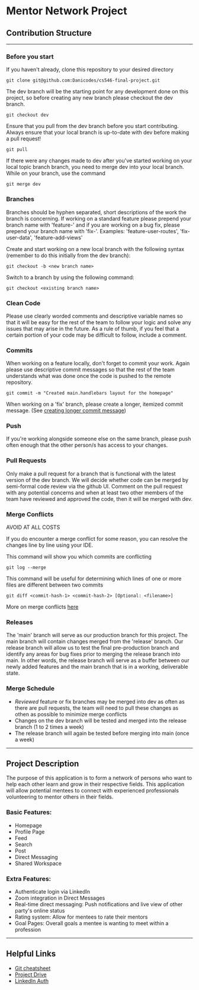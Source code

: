 # Mentor Network Project

## Contribution Structure
---

### Before you start
If you haven't already, clone this repository to your desired directory
```
git clone git@github.com:Danicodes/cs546-final-project.git
```
The dev branch will be the starting point for any development done on this project, so before creating any new branch please checkout the dev branch.
```
git checkout dev
```

Ensure that you pull from the dev branch before you start contributing. Always ensure that your local branch is up-to-date with dev before making a pull request!

```
git pull 
```
If there were any changes made to dev after you've started working on your local topic branch branch, you need to merge dev into your local branch. While on your branch, use the command 
```
git merge dev
```

### Branches
Branches should be hyphen separated, short descriptions of the work the branch is concerning. If working on a standard feature please prepend your branch name with 'feature-' and if you are working on a bug fix, please prepend your branch name with 'fix-'. Examples: 'feature-user-routes', 'fix-user-data', 'feature-add-views'

Create and start working on a new local branch with the following syntax (remember to do this initially from the dev branch):
 ```
 git checkout -b <new branch name>
 ```

Switch to a branch by using the following command:
```
git checkout <existing branch name>
```

### Clean Code
 Please use clearly worded comments and descriptive variable names so that it will be easy for the rest of the team to follow your logic and solve any issues that may arise in the future. As a rule of thumb, if you feel that a certain portion of your code may be difficult to follow, include a comment.

### Commits
When working on a feature locally, don't forget to commit your work. Again please use descriptive commit messages so that the rest of the team understands what was done once the code is pushed to the remote repository.
```
git commit -m "Created main.handlebars layout for the homepage"
```

When working on a 'fix' branch, please create a longer, itemized commit message. (See [creating longer commit message](https://haydar-ai.medium.com/learning-how-to-git-creating-a-longer-commit-message-16ca32746c3a)) 

### Push
If you're working alongside someone else on the same branch, please push often enough that the other person/s has access to your changes.

### Pull Requests
Only make a pull request for a branch that is functional with the latest version of the dev branch. We will decide whether code can be merged by semi-formal code review via the github UI. Comment on the pull request with any potential concerns and when at least two other members of the team have reviewed and approved the code, then it will be merged with dev.

### Merge Conflicts
AVOID AT ALL COSTS

If you do encounter a merge conflict for some reason, you can resolve the changes line by line using your IDE.

This command will show you which commits are conflicting
```
git log --merge
```

This command will be useful for determining which lines of one or more files are different between two commits
```
git diff <commit-hash-1> <commit-hash-2> [Optional: <filename>]
```

More on merge conflicts [here](!https://www.atlassian.com/git/tutorials/using-branches/merge-conflicts)


### Releases
The 'main' branch will serve as our production branch for this project. The main branch will contain changes merged from the 'release' branch. Our release branch will allow us to test the final pre-production branch and identify any areas for bug fixes prior to merging the release branch into main. In other words, the release branch will serve as a buffer between our newly added features and the main branch that is in a working, deliverable state.

### Merge Schedule
- *Reviewed* feature or fix branches may be merged into dev as often as there are pull requests, the team will need to pull these changes as othen as possible to minimize merge conflicts
- Changes on the dev branch will be tested and merged into the release branch (1 to 2 times a week)
- The release branch will again be tested before merging into main (once a week)

---
## Project Description

The purpose of this application is to form a network of persons who want to help each other learn and grow in their respective fields. This application will allow potential mentees to connect with experienced professionals volunteering to mentor others in their fields.

### Basic Features:
- Homepage
- Profile Page
- Feed
- Search
- Post
- Direct Messaging
- Shared Workspace

### Extra Features:
- Authenticate login via LinkedIn
- Zoom integration in Direct Messages
- Real-time direct messaging: Push notifications and live view of other party's online status
- Rating system: Allow for mentees to rate their mentors
- Goal Pages: Overall goals a mentee is wanting to meet within a profession
  

---

## Helpful Links
- [Git cheatsheet](https://education.github.com/git-cheat-sheet-education.pdf)
- [Project Drive](https://drive.google.com/drive/u/0/folders/1hX7Sb6CIqGc5k1t-_d41YvrvaLbzr1d0)
- [LinkedIn Auth](https://www.loginradius.com/blog/async/linkedin-login-using-node-passport/)
